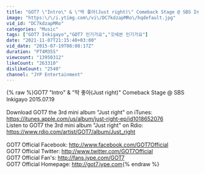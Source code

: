 ```yaml
---
title: "GOT7 \"Intro\" & \"딱 좋아(Just right)\" Comeback Stage @ SBS Inkigayo 2015.07.19"
image: "https:\/\/i.ytimg.com\/vi\/DC7kdzapMRo\/hqdefault.jpg"
vid_id: "DC7kdzapMRo"
categories: "Music"
tags: ["GOT7 Inkigayo","GOT7 인기가요","갓세븐 인기가요"]
date: "2021-11-07T21:15:40+03:00"
vid_date: "2015-07-19T08:08:17Z"
duration: "PT4M35S"
viewcount: "13950312"
likeCount: "263310"
dislikeCount: "2540"
channel: "JYP Entertainment"
---
```

{% raw %}GOT7 &quot;Intro&quot; &amp; &quot;딱 좋아(Just right)&quot; Comeback Stage @ SBS Inkigayo 2015.07.19<br /><br />Download GOT7 the 3rd mini album &quot;Just right&quot; on iTunes:<br /><a rel="nofollow" target="blank" href="https://itunes.apple.com/us/album/just-right-ep/id1018652076">https://itunes.apple.com/us/album/just-right-ep/id1018652076</a><br />Listen to GOT7 the 3rd mini album &quot;Just right&quot; on Rdio:<br /><a rel="nofollow" target="blank" href="https://www.rdio.com/artist/GOT7/album/Just_right">https://www.rdio.com/artist/GOT7/album/Just_right</a><br /><br />GOT7 Official Facebook: <a rel="nofollow" target="blank" href="http://www.facebook.com/GOT7Official">http://www.facebook.com/GOT7Official</a><br />GOT7 Official Twitter: <a rel="nofollow" target="blank" href="http://www.twitter.com/GOT7Official">http://www.twitter.com/GOT7Official</a><br />GOT7 Official Fan's: <a rel="nofollow" target="blank" href="http://fans.jype.com/GOT7">http://fans.jype.com/GOT7</a><br />GOT7 Official Homepage: <a rel="nofollow" target="blank" href="http://got7.jype.com">http://got7.jype.com</a>{% endraw %}
